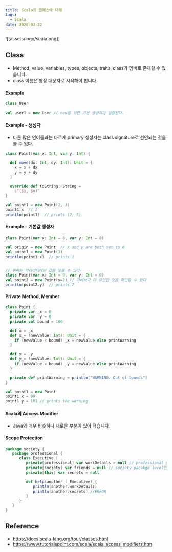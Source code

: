 ```yaml
---
title: Scala의 클래스에 대해
tags:
  - Scala
date: 2020-03-22
---
```


![[assets/logo/scala.png]]

## Class
- Method, value, variables, types, objects, traits, class가 멤버로 존재할 수 있습니다.
- class 이름은 항상 대문자로 시작해야 합니다.

#### Example
```scala
class User

val user1 = new User // new를 하면 기본 생성자가 실행된다.
```

#### Example - 생성자
- 다른 많은 언어들과는 다르게 primary 생성자는 class signature로 선언되는 것을 볼 수 있다.

```scala
class Point(var x: Int, var y: Int) {

  def move(dx: Int, dy: Int): Unit = {
    x = x + dx
    y = y + dy
  }

  override def toString: String =
    s"($x, $y)"
}

val point1 = new Point(2, 3)
point1.x  // 2
println(point1)  // prints (2, 3)
```

#### Example - 기본값 생성자

```scala
class Point(var x: Int = 0, var y: Int = 0)

val origin = new Point  // x and y are both set to 0
val point1 = new Point(1)
println(point1.x)  // prints 1


// 원하는 파라미터에만 값을 넣을 수 있다
class Point(var x: Int = 0, var y: Int = 0)
val point2 = new Point(y=2) // 자바보다 더 유연한 것을 확인할 수 있다
println(point2.y)  // prints 2
```



#### Private Method, Member

```scala
class Point {
  private var _x = 0
  private var _y = 0
  private val bound = 100

  def x = _x
  def x_= (newValue: Int): Unit = {
    if (newValue < bound) _x = newValue else printWarning
  }

  def y = _y
  def y_= (newValue: Int): Unit = {
    if (newValue < bound) _y = newValue else printWarning
  }

  private def printWarning = println("WARNING: Out of bounds")
}

val point1 = new Point
point1.x = 99
point1.y = 101 // prints the warning
```

#### Scala의 Access Modifier
- Java와 매우 비슷하나 새로운 부분이 있어 적습니다.

#### Scope Protection

```scala
package society {
   package professional {
      class Executive {
         private[professional] var workDetails = null // professional package level만 접근이 가능하다.
         private[society] var friends = null // society pacakge level만 접근이 가능하다.
         private[this] var secrets = null

         def help(another : Executive) {
            println(another.workDetails)
            println(another.secrets) //ERROR
         }
      }
   }
}
```

## Reference
- <https://docs.scala-lang.org/tour/classes.html>
- <https://www.tutorialspoint.com/scala/scala_access_modifiers.htm>